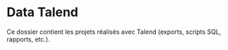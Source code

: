 # Data Talend
Ce dossier contient les projets réalisés avec Talend (exports, scripts SQL, rapports, etc.).
